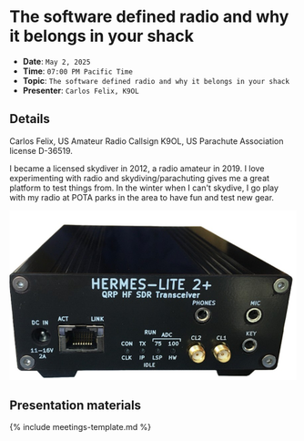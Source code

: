 # The software defined radio and why it belongs in your shack

* **Date**: `May 2, 2025`
* **Time**: `07:00 PM Pacific Time`
* **Topic**: `The software defined radio and why it belongs in your shack`
* **Presenter**: `Carlos Felix, K9OL`

## Details

Carlos Felix, US Amateur Radio Callsign K9OL, US Parachute Association license D-36519.

I became a licensed skydiver in 2012, a radio amateur in 2019. I love experimenting with radio and skydiving/parachuting gives me a great platform to test things from. In the winter when I can't skydive, I go play with my radio at POTA parks in the area to have fun and test new gear.

![Hermes Lite](/meetings/2025/Hermes_Lite-2.jpg)

## Presentation materials


{% include meetings-template.md %}

